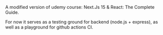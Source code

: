 A modified version of udemy course: Next.Js 15 & React: The Complete Guide.

For now it serves as a testing ground for backend (node.js + express), as well as a playground for github actions CI.
